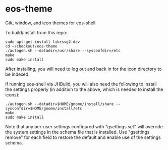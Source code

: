 # eos-theme
Gtk, window, and icon themes for eos-shell

To build/install from this repo:
```
sudo apt-get install librsvg2-dev
cd ~/checkout/eos-theme
./autogen.sh --datadir=/usr/share --sysconfdir=/etc
make
sudo make install
```

After installing, you will need to log out and back in
for the icon directory to be indexed.

If running eos-shell via JHBuild, you will also need the following
to install the settings properly (in addition to the above,
which is needed to install the icons):
```
./autogen.sh --datadir=$HOME/gnome/install/share --sysconfdir=$HOME/gnome/install/etc
make
sudo make install
```

Note that any per-user settings configured with "gsettings set"
will override the system settings in the schema file that is installed.
Use "gsettings remove" for each field to restore the default
and enable use of the settings schema.
